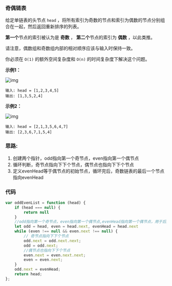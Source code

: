 ###  奇偶链表

给定单链表的头节点 `head` ，将所有索引为奇数的节点和索引为偶数的节点分别组合在一起，然后返回重新排序的列表。

**第一个**节点的索引被认为是 **奇数** ， **第二个**节点的索引为 **偶数** ，以此类推。

请注意，偶数组和奇数组内部的相对顺序应该与输入时保持一致。

你必须在 `O(1)` 的额外空间复杂度和 `O(n)` 的时间复杂度下解决这个问题。

**示例1：**

![img](https://assets.leetcode.com/uploads/2021/03/10/oddeven-linked-list.jpg)

```
输入: head = [1,2,3,4,5]
输出: [1,3,5,2,4]
```

**示例2：**

![img](https://assets.leetcode.com/uploads/2021/03/10/oddeven2-linked-list.jpg)

```
输入: head = [2,1,3,5,6,4,7]
输出: [2,3,6,7,1,5,4]
```

### 思路:

1. 创建两个指针，odd指向第一个奇节点，even指向第一个偶节点
2. 循环判断，奇节点指向下下个节点，偶节点也指向下下个节点
3. 定义evenHead等于偶节点的初始节点，循环完后，奇数链表的最后一个节点指向evenHead

### 代码

```js
var oddEvenList = function (head) {
    if (head === null) {
        return null
    }
    //odd指向第一个奇节点，even指向第一个偶节点,evenHead指向第一个偶节点，用于后面奇数链表的最后一个节点指向偶数链表的第一个节点
    let odd = head, even = head.next, evenHead = head.next
    while (even !== null && even.next !== null) {
        // 奇节点指向下下个节点
        odd.next = odd.next.next;
        odd = odd.next;
        //偶节点也指向下下个节点
        even.next = even.next.next;
        even = even.next;
    }
    odd.next = evenHead;
    return head;
};
```



